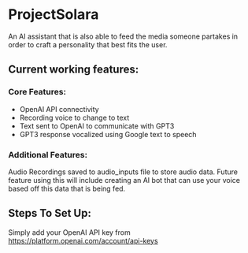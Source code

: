 # ProjectSolara
An AI assistant that is also able to feed the media someone partakes in order to craft a personality that best fits the user. 

## Current working features:

### Core Features:
- OpenAI API connectivity
- Recording voice to change to text
- Text sent to OpenAI to communicate with GPT3
- GPT3 response vocalized using Google text to speech

### Additional Features:
Audio Recordings saved to audio_inputs file to store audio data. 
Future feature using this will include creating an AI bot that can use your voice based off this data that is being fed.

## Steps To Set Up:
Simply add your OpenAI API key from https://platform.openai.com/account/api-keys
